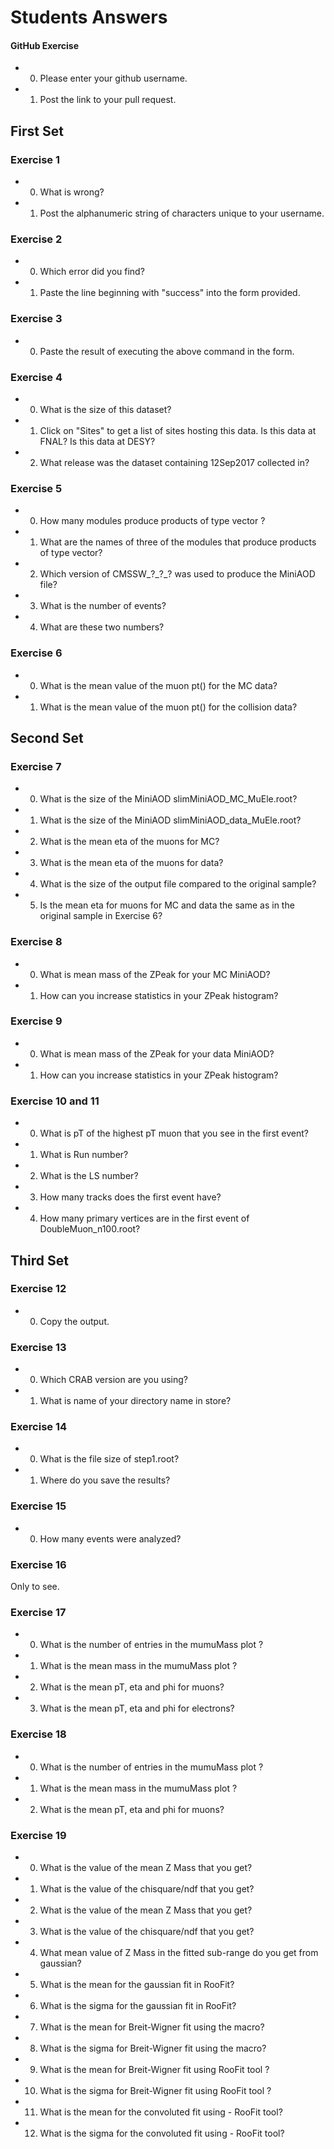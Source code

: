 # Students Answers

#### GitHub Exercise

- 0) Please enter your github username.

- 1) Post the link to your pull request.


## First Set

### Exercise 1

- 0) What is wrong?

- 1) Post the alphanumeric string of characters unique to your username.

### Exercise 2

- 0) Which error did you find?

- 1) Paste the line beginning with "success" into the form provided. 

### Exercise 3

- 0) Paste the result of executing the above command in the form.


### Exercise 4

- 0) What is the size of this dataset? 

- 1) Click on "Sites" to get a list of sites hosting this data. Is this data at FNAL? Is this data at DESY? 

- 2) What release was the dataset containing 12Sep2017 collected in?

### Exercise 5

- 0) How many modules produce products of type vector ? 

- 1) What are the names of three of the modules that produce products of type vector? 

- 2) Which version of CMSSW\_?\_?\_? was used to produce the MiniAOD file? 

- 3) What is the number of events?

- 4) What are these two numbers? 


### Exercise 6

- 0) What is the mean value of the muon pt() for the MC data? 

- 1) What is the mean value of the muon pt() for the collision data? 


## Second Set

### Exercise 7

- 0) What is the size of the MiniAOD slimMiniAOD_MC_MuEle.root? 

- 1) What is the size of the MiniAOD slimMiniAOD_data_MuEle.root? 

- 2) What is the mean eta of the muons for MC? 

- 3) What is the mean eta of the muons for data? 

- 4) What is the size of the output file compared to the original sample?

- 5) Is the mean eta for muons for MC and data the same as in the original sample in Exercise 6? 

### Exercise 8

- 0) What is mean mass of the ZPeak for your MC MiniAOD? 

- 1) How can you increase statistics in your ZPeak histogram? 

### Exercise 9

- 0) What is mean mass of the ZPeak for your data MiniAOD? 

- 1) How can you increase statistics in your ZPeak histogram? 


### Exercise 10 and 11

- 0) What is pT of the highest pT muon that you see in the first event? 

- 1) What is Run number? 

- 2) What is the LS number? 

- 3) How many tracks does the first event have? 

- 4) How many primary vertices are in the first event of DoubleMuon_n100.root? 


## Third Set

### Exercise 12

- 0) Copy the output.

### Exercise 13

- 0) Which CRAB version are you using?

- 1) What is name of your directory name in store?

### Exercise 14

- 0) What is the file size of step1.root? 

- 1) Where do you save the results?


### Exercise 15

- 0) How many events were analyzed? 


### Exercise 16

Only to see.


 ### Exercise 17
 
  
 - 0) What is the number of entries in the mumuMass plot ?
 
 - 1) What is the mean mass in the mumuMass plot ?
 
 - 2) What is the mean pT, eta and phi for muons?
 
 - 3) What is the mean pT, eta and phi for electrons?
 
  ### Exercise 18 
  
 - 0) What is the number of entries in the mumuMass plot ?
 
 - 1) What is the mean mass in the mumuMass plot ?
 
 - 2) What is the mean pT, eta and phi for muons?

###  Exercise 19

- 0) What is the value of the mean Z Mass that you get?

- 1) What is the value of the chisquare/ndf that you get? 

- 2) What is the value of the mean Z Mass that you get?

- 3) What is the value of the chisquare/ndf that you get? 

- 4) What mean value of Z Mass in the fitted sub-range do you get from gaussian? 

- 5) What is the mean for the gaussian fit in RooFit?

- 6) What is the sigma for the gaussian fit in RooFit? 

- 7) What is the mean for Breit-Wigner fit using the macro?

- 8) What is the sigma for Breit-Wigner fit using the macro? 

- 9) What is the mean for Breit-Wigner fit using RooFit tool ?

- 10) What is the sigma for Breit-Wigner fit using RooFit tool ? 

- 11) What is the mean for the convoluted fit using - RooFit tool?

- 12) What is the sigma for the convoluted fit using - RooFit tool? 
